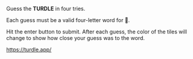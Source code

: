 Guess the **TURDLE** in four tries.

Each guess must be a valid four-letter word for 💩.

Hit the enter button to submit. After each guess, the color of the tiles will change to show how close your guess was to the word.

https://turdle.app/